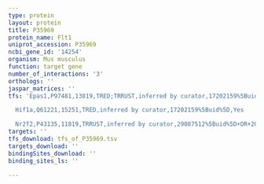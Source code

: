 ```yaml
---
type: protein
layout: protein
title: P35969
protein_name: Flt1
uniprot_accession: P35969
ncbi_gene_id: '14254'
organism: Mus musculus
function: target gene
number_of_interactions: '3'
orthologs: ''
jaspar_matrices: ''
tfs: 'Epas1,P97481,13819,TRED;TRRUST,inferred by curator,17202159%5Buid%5D+OR+15192019%5Buid%5D+OR+29087512%5Buid%5D,Yes

  Hif1a,Q61221,15251,TRED,inferred by curator,17202159%5Buid%5D,Yes

  Nr2f2,P43135,11819,TRRUST,inferred by curator,29087512%5Buid%5D+OR+20978203%5Buid%5D,Yes'
targets: ''
tfs_download: tfs_of_P35969.tsv
targets_download: ''
bindingSites_download: ''
binding_sites_ls: ''

---
```

